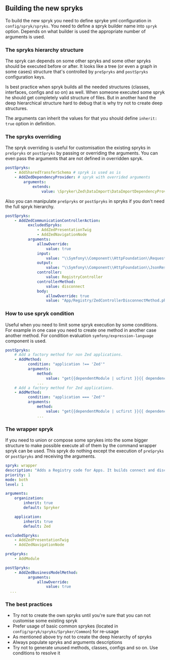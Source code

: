 ## Building the new spryks


To build the new spryk you need to define spryke yml configuration in `config/spryk/spryks`. You need to define a spryk builder name into `spryk` option.
Depends on what builder is used the appropriate number of arguments is used.

### The spryks hierarchy structure

The spryk can depends on some other spryks and some other spryks should be executed before or after. It looks like a tree (or even a graph in some cases) structure that's controlled by
`preSpryks` and `postSpryks` configuration keys.

Is best practice when spryk builds all the needed structures (classes, interfaces, configs and so on) as well. When someone executed some spryk he should get completely valid structure of files.
But in another hand the deep hierarchical structure hard to debug that is why try not to create deep structures.

The arguments can inherit the values for that you should define `inherit: true` option in definition.

### The spryks overriding

The spryk overriding is useful for customisation the existing spryks in `preSpryks` or `postSpryks` by passing or overriding the arguments. You can even pass the arguments that are not defined in overridden spryk.
```yaml
postSpryks:
    - AddSharedTransferSchema # spryk is used as is
    - AddZedDependencyProvider: # spryk with overrided arguments
        arguments:
            extends:
                value: \Spryker\Zed\DataImport\DataImportDependencyProvider
```

Also you can manipulate `preSpryks` or `postSpryks` in spryks if you don't need the full spryk hierarchy.

```yaml
postSpryks:
    - AddZedCommunicationControllerAction:
          excludedSpryks:
              - AddZedPresentationTwig
              - AddZedNavigationNode
          arguments:
              allowOverride:
                  value: true
              input:
                  value: "\\Symfony\\Component\\HttpFoundation\\Request $request"
              output:
                  value: "\\Symfony\\Component\\HttpFoundation\\JsonResponse"
              controller:
                  value: RegistryController
              controllerMethod:
                  value: disconnect
              body:
                  allowOverride: true
                  value: "App/Registry/ZedControllerDisconnectMethod.php.twig"
```

### How to use spryk condition

Useful when you need to limit some spryk execution by some conditions. For example in one case you need to create one method in another case another method.
For condition evaluation `symfony/expression-language` component is used.

```yaml
postSpryks:
    # Add a factory method for non Zed applications.
    - AddMethod:
          condition: "application !== 'Zed'"
          arguments:
              method:
                  value: "get{{dependentModule | ucfirst }}{{ dependencyType | ucfirst }}"
              ...
    # Add a factory method for Zed applications.
    - AddMethod:
          condition: "application === 'Zed'"
          arguments:
              method:
                  value: "get{{dependentModule | ucfirst }}{{ dependencyType | ucfirst }}"
              ...
```
### The wrapper spryk

If you need to union or compose some sprykes into the some bigger structure to make possible execute all of them by the command wrapper spryk can be used.
This spryk do nothing except the execution of `preSpryks` or `postSpryks` and receiving the arguments.

```yaml
spryk: wrapper
description: "Adds a Registry code for Apps. It builds connect and disconnect logic."
priority: 1
mode: both
level: 1

arguments:
    organization:
        inherit: true
        default: Spryker

    application:
        inherit: true
        default: Zed

excludedSpryks:
    - AddZedPresentationTwig
    - AddZedNavigationNode

preSpryks:
    - AddModule

postSpryks:
    - AddZedBusinessModelMethod:
          arguments:
              allowOverride:
                  value: true
  ...
```

### The best practices

- Try not to create the own spryks until you're sure that you can not customise some existing spryk
- Prefer usage of basic common sprykes (located in `config/spryk/spryks/Spryker/Common`) for re-usage
- As mentioned above try not to create the deep hierarchy of spryks
- Always populate spryks and arguments descriptions
- Try not to generate unused methods, classes, configs and so on. Use conditions to resolve it
